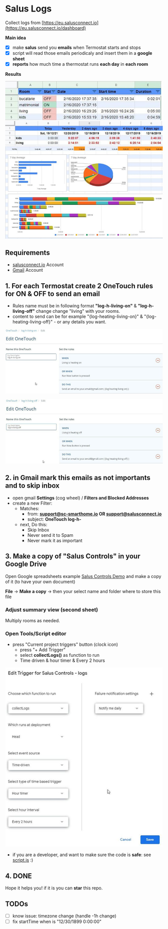 # Salus Logs

Collect logs from [https://eu.salusconnect.io](https://eu.salusconnect.io/dashboard)

**Main idea**

- [x] make **salus** send you **emails** when Termostat starts and stops 
- [x] script will read those emails periodicaly and insert them in a **google sheet**
- [x] **reports** how much time a thermostat runs **each day** in **each room**

**Results**

![logs](screens/logs-examples.jpg)
![summary](screens/logs-summary.jpg)
![charts](screens/logs-charts.jpg)


## Requirements

- [salusconnect.io](https://eu.salusconnect.io/dashboard) Account
- [Gmail](https://mail.google.com/) Account


## 1. For each Termostat create 2 OneTouch rules for ON & OFF to send an email

- Rules name must be in following format **"log-h-living-on"** & **"log-h-living-off"**
  change change "living" with your rooms.
- content to send can be for example "{log-heating-living-on}" & "{log-heating-living-off}" - or any details you want.

![log-h-living-on](screens/log-h-living-on.jpg)

![log-h-living-off](screens/log-h-living-off.jpg)


## 2. in Gmail mark this emails as not importants and to skip inbox

- open gmail **Settings** (cog wheel) / **Filters and Blocked Addresses**
- create a new Filter:
    - Matches: 
      - from: **support@sc-smarthome.io OR support@salusconnect.io**
      - subject: **OneTouch log-h-**
    - next, Do this: 
      - Skip Inbox
      - Never send it to Spam
      - Never mark it as important

## 3. Make a copy of "Salus Controls" in your Google Drive

Open Google spreadsheets example [Salus Controls Demo](https://docs.google.com/spreadsheets/d/185eJTC7BAHvtVL5FA-NkhWEhe1ENYjVyGXD5xyUEPTA/edit?usp=sharing)
and make a copy of it (to have your own document)

**File** -> **Make a copy** -> 
  then your select name and folder where to store this file

### Adjust summary view (second sheet)

Multiply rooms as needed.

### Open Tools/Script editor

- press "Current project triggers" button (clock icon)
    - press "+ Add Trigger"
    - select **collectLogs()** as function to run
    - Time driven & hour timer & Every 2 hours

![trigger](screens/run-trigger.jpg)

- if you are a developer, and want to make sure the code is **safe**: see [script.js](script.js) :) 

## 4. DONE

Hope it helps you! if it is you can **star** this repo.


## TODOs

- [ ] know issue: timezone change (handle -1h change)
- [ ] fix startTime when is "12/30/1899 0:00:00"